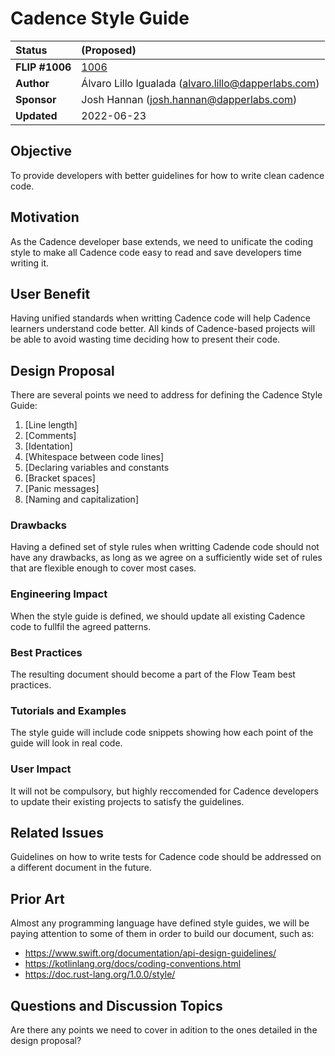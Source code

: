 # Cadence Style Guide

| Status        | (Proposed)       |
:-------------- |:---------------------------------------------------- |
| **FLIP #1006**    | [1006](https://github.com/onflow/flow/pull/1006)|
| **Author** | Álvaro Lillo Igualada (alvaro.lillo@dapperlabs.com) |
| **Sponsor**   | Josh Hannan (josh.hannan@dapperlabs.com)             |
| **Updated**   | 2022-06-23                                           | 

## Objective

To provide developers with better guidelines for how to write clean cadence code.

## Motivation

As the Cadence developer base extends, we need to unificate the coding style to make all Cadence code easy to read and save developers time writing it.


## User Benefit

Having unified standards when writting Cadence code will help Cadence learners understand code better. All kinds of Cadence-based projects will be able to avoid wasting time deciding how to present their code.

## Design Proposal

There are several points we need to address for defining the Cadence Style Guide:

1. [Line length]
1. [Comments]
1. [Identation]
1. [Whitespace between code lines]
1. [Declaring variables and constants
1. [Bracket spaces]
1. [Panic messages]
1. [Naming and capitalization]


### Drawbacks

Having a defined set of style rules when writting Cadende code should not have any drawbacks, as long as we agree on a sufficiently wide set of rules that are flexible enough to cover most cases.


### Engineering Impact

When the style guide is defined, we should update all existing Cadence code to fullfil the agreed patterns.

### Best Practices

The resulting document should become a part of the Flow Team best practices.

### Tutorials and Examples

The style guide will include code snippets showing how each point of the guide will look in real code.

### User Impact

It will not be compulsory, but highly reccomended for Cadence developers to update their existing projects to satisfy the guidelines. 

## Related Issues

Guidelines on how to write tests for Cadence code should be addressed on a different document in the future.

## Prior Art

Almost any programming language have defined style guides, we will be paying attention to some of them in order to build our document, such as: 
* https://www.swift.org/documentation/api-design-guidelines/
* https://kotlinlang.org/docs/coding-conventions.html
* https://doc.rust-lang.org/1.0.0/style/

## Questions and Discussion Topics

Are there any points we need to cover in adition to the ones detailed in the design proposal?

